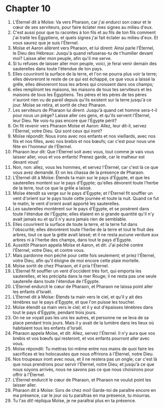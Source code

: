 # Chapter 10

1. L'Éternel dit à Moïse: Va vers Pharaon, car j'ai endurci son cœur et le cœur de ses serviteurs, pour faire éclater mes signes au milieu d'eux.
2. C'est aussi pour que tu racontes à ton fils et au fils de ton fils comment j'ai traité les Égyptiens, et quels signes j'ai fait éclater au milieu d'eux. Et vous saurez que je suis l'Éternel.
3. Moïse et Aaron allèrent vers Pharaon, et lui dirent: Ainsi parle l'Éternel, le Dieu des Hébreux: Jusqu'à quand refuseras-tu de t'humilier devant moi? Laisse aller mon peuple, afin qu'il me serve.
4. Si tu refuses de laisser aller mon peuple, voici, je ferai venir demain des sauterelles dans toute l'étendue de ton pays.
5. Elles couvriront la surface de la terre, et l'on ne pourra plus voir la terre; elles dévoreront le reste de ce qui est échappé, ce que vous a laissé la grêle, elles dévoreront tous les arbres qui croissent dans vos champs;
6. elles rempliront tes maisons, les maisons de tous tes serviteurs et les maisons de tous les Égyptiens. Tes pères et les pères de tes pères n'auront rien vu de pareil depuis qu'ils existent sur la terre jusqu'à ce jour. Moïse se retira, et sortit de chez Pharaon.
7. Les serviteurs de Pharaon lui dirent: Jusqu'à quand cet homme sera-t-il pour nous un piège? Laisse aller ces gens, et qu'ils servent l'Éternel, leur Dieu. Ne vois-tu pas encore que l'Égypte périt?
8. On fit revenir vers Pharaon Moïse et Aaron: Allez, leur dit-il, servez l'Éternel, votre Dieu. Qui sont ceux qui iront?
9. Moïse répondit: Nous irons avec nos enfants et nos vieillards, avec nos fils et nos filles, avec nos brebis et nos bœufs; car c'est pour nous une fête en l'honneur de l'Éternel.
10. Pharaon leur dit: Que l'Éternel soit avec vous, tout comme je vais vous laisser aller, vous et vos enfants! Prenez garde, car le malheur est devant vous!
11. Non, non: allez, vous les hommes, et servez l'Éternel, car c'est là ce que vous avez demandé. Et on les chassa de la présence de Pharaon.
12. L'Éternel dit à Moïse: Étends ta main sur le pays d'Égypte, et que les sauterelles montent sur le pays d'Égypte; qu'elles dévorent toute l'herbe de la terre, tout ce que la grêle a laissé.
13. Moïse étendit sa verge sur le pays d'Égypte; et l'Éternel fit souffler un vent d'orient sur le pays toute cette journée et toute la nuit. Quand ce fut le matin, le vent d'orient avait apporté les sauterelles.
14. Les sauterelles montèrent sur le pays d'Égypte, et se posèrent dans toute l'étendue de l'Égypte; elles étaient en si grande quantité qu'il n'y avait jamais eu et qu'il n'y aura jamais rien de semblable.
15. Elles couvrirent la surface de toute la terre, et la terre fut dans l'obscurité; elles dévorèrent toute l'herbe de la terre et tout le fruit des arbres, tout ce que la grêle avait laissé; et il ne resta aucune verdure aux arbres ni à l'herbe des champs, dans tout le pays d'Égypte.
16. Aussitôt Pharaon appela Moïse et Aaron, et dit: J'ai péché contre l'Éternel, votre Dieu, et contre vous.
17. Mais pardonne mon péché pour cette fois seulement; et priez l'Éternel, votre Dieu, afin qu'il éloigne de moi encore cette plaie mortelle.
18. Moïse sortit de chez Pharaon, et il pria l'Éternel.
19. L'Éternel fit souffler un vent d'occident très fort, qui emporta les sauterelles, et les précipita dans la mer Rouge; il ne resta pas une seule sauterelle dans toute l'étendue de l'Égypte.
20. L'Éternel endurcit le cœur de Pharaon, et Pharaon ne laissa point aller les enfants d'Israël.
21. L'Éternel dit à Moïse: Étends ta main vers le ciel, et qu'il y ait des ténèbres sur le pays d'Égypte, et que l'on puisse les toucher.
22. Moïse étendit sa main vers le ciel; et il y eut d'épaisses ténèbres dans tout le pays d'Égypte, pendant trois jours.
23. On ne se voyait pas les uns les autres, et personne ne se leva de sa place pendant trois jours. Mais il y avait de la lumière dans les lieux où habitaient tous les enfants d'Israël.
24. Pharaon appela Moïse, et dit: Allez, servez l'Éternel. Il n'y aura que vos brebis et vos bœufs qui resteront, et vos enfants pourront aller avec vous.
25. Moïse répondit: Tu mettras toi-même entre nos mains de quoi faire les sacrifices et les holocaustes que nous offrirons à l'Éternel, notre Dieu.
26. Nos troupeaux iront avec nous, et il ne restera pas un ongle; car c'est là que nous prendrons pour servir l'Éternel, notre Dieu; et jusqu'à ce que nous soyons arrivés, nous ne savons pas ce que nous choisirons pour offrir à l'Éternel.
27. L'Éternel endurcit le cœur de Pharaon, et Pharaon ne voulut point les laisser aller.
28. Pharaon dit à Moïse: Sors de chez moi! Garde-toi de paraître encore en ma présence, car le jour où tu paraîtras en ma présence, tu mourras.
29. Tu l'as dit! répliqua Moïse, je ne paraîtrai plus en ta présence.

